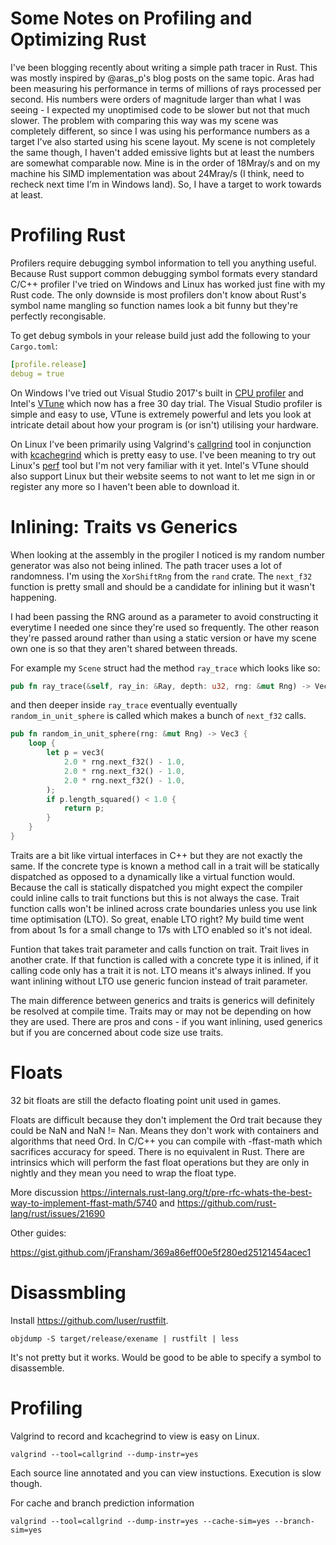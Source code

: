 # Some Notes on Profiling and Optimizing Rust

I've been blogging recently about writing a simple path tracer in Rust. This was mostly inspired by @aras_p's blog posts on the same topic. Aras had been measuring his performance in terms of millions of rays processed per second. His numbers were orders of magnitude larger than what I was seeing  - I expected my unoptimised code to be slower but not that much slower. The problem with comparing this way was my scene was completely different, so since I was using his performance numbers as a target I've also started using his scene layout. My scene is not completely the same though, I haven't added emissive lights but at least the numbers are somewhat comparable now. Mine is in the order of 18Mray/s and on my machine his SIMD implementation was about 24Mray/s (I think, need to recheck next time I'm in Windows land). So, I have a target to work towards at least.

# Profiling Rust

Profilers require debugging symbol information to tell you anything useful. Because Rust support common debugging symbol formats every standard C/C++ profiler I've tried on Windows and Linux has worked just fine with my Rust code. The only downside is most profilers don't know about Rust's symbol name mangling so function names look a bit funny but they're perfectly recongisable.

To get debug symbols in your release build just add the following to your `Cargo.toml`:

```yaml
[profile.release]
debug = true
```

On Windows I've tried out Visual Studio 2017's built in [CPU profiler](https://docs.microsoft.com/en-gb/visualstudio/profiling/beginners-guide-to-performance-profiling) and Intel's [VTune](https://software.intel.com/en-us/intel-vtune-amplifier-xe) which now has a free 30 day trial. The Visual Studio profiler is simple and easy to use, VTune is extremely powerful and lets you look at intricate detail about how your program is (or isn't) utilising your hardware.

On Linux I've been primarily using Valgrind's [callgrind](http://valgrind.org/docs/manual/cl-manual.html) tool in conjunction with [kcachegrind](https://kcachegrind.github.io/html/Home.html) which is pretty easy to use. I've been meaning to try out Linux's [perf](https://perf.wiki.kernel.org/index.php/Main_Page) tool but I'm not very familiar with it yet. Intel's VTune should also support Linux but their website seems to not want to let me sign in or register any more so I haven't been able to download it.

# Inlining: Traits vs Generics

When looking at the assembly in the progiler I noticed is my random number generator was also not being inlined. The path tracer uses a lot of randomness. I'm using the `XorShiftRng` from the `rand` crate. The `next_f32` function is pretty small and should be a candidate for inlining but it wasn't happening. 

I had been passing the RNG around as a parameter to avoid constructing it everytime I needed one since they're used so frequently. The other reason they're passed around rather than using a static version or have my scene own one is so that they aren't shared between threads.

For example my `Scene` struct had the method `ray_trace` which looks like so:

```rust
pub fn ray_trace(&self, ray_in: &Ray, depth: u32, rng: &mut Rng) -> Vec3
```

and then deeper inside `ray_trace` eventually eventually `random_in_unit_sphere` is called which makes a bunch of `next_f32` calls.

```rust
pub fn random_in_unit_sphere(rng: &mut Rng) -> Vec3 {
    loop {
        let p = vec3(
            2.0 * rng.next_f32() - 1.0,
            2.0 * rng.next_f32() - 1.0,
            2.0 * rng.next_f32() - 1.0,
        );
        if p.length_squared() < 1.0 {
            return p;
        }
    }
}
```

Traits are a bit like virtual interfaces in C++ but they are not exactly the same. If the concrete type is known a method call in a trait will be statically dispatched as opposed to a dynamically like a virtual function would. Because the call is statically dispatched you might expect the compiler could inline calls to trait functions but this is not always the case. Trait function calls won't be inlined across crate boundaries unless you use link time optimisation (LTO). So great, enable LTO right? My build time went from about 1s for a small change to 17s with LTO enabled so it's not ideal.

Funtion that takes trait parameter and calls function on trait. Trait lives in another crate. If that function is called with a concrete type it is inlined, if it calling code only has a trait it is not. LTO means it's always inlined. If you want inlining without LTO use generic funcion instead of trait parameter.

The main difference between generics and traits is generics will definitely be resolved at compile time. Traits may or may not be depending on how they are used. There are pros and cons - if you want inlining, used generics but if you are concerned about code size use traits.

# Floats

32 bit floats are still the defacto floating point unit used in games.

Floats are difficult because they don't implement the Ord trait because they could be NaN and NaN != Nan. Means they don't work with containers and algorithms that need Ord. In C/C++ you can compile with -ffast-math which sacrifices accuracy for speed. There is no equivalent in Rust. There are intrinsics which will perform the fast float operations but they are only in nightly and they mean you need to wrap the float type.

More discussion https://internals.rust-lang.org/t/pre-rfc-whats-the-best-way-to-implement-ffast-math/5740 and https://github.com/rust-lang/rust/issues/21690

Other guides:

https://gist.github.com/jFransham/369a86eff00e5f280ed25121454acec1

# Disassmbling

Install https://github.com/luser/rustfilt.

```
objdump -S target/release/exename | rustfilt | less
```

It's not pretty but it works. Would be good to be able to specify a symbol to disassemble.

# Profiling

Valgrind to record and kcachegrind to view is easy on Linux.

```
valgrind --tool=callgrind --dump-instr=yes
```

Each source line annotated and you can view instuctions. Execution is slow though.

For cache and branch prediction information

```
valgrind --tool=callgrind --dump-instr=yes --cache-sim=yes --branch-sim=yes
```
